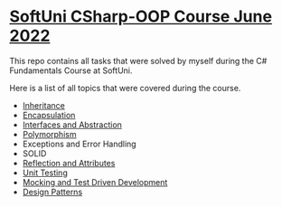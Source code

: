 # [SoftUni CSharp-OOP Course June 2022](https://softuni.bg/trainings/3700/csharp-oop-june-2022)
This repo contains all tasks that were solved by myself during the C# Fundamentals Course at SoftUni. 

Here is a list of all topics that were covered during the course.
* [Inheritance](https://github.com/st-iliev/CSharp-OOP/tree/main/Inheritance%20-%20Exercises)
* [Encapsulation](https://github.com/st-iliev/CSharp-OOP/tree/main/Encapsulation%20-%20Exercise)
* [Interfaces and Abstraction](https://github.com/st-iliev/CSharp-OOP/tree/main/Interfaces%20and%20Abstraction%20-%20Exercise)
* [Polymorphism](https://github.com/st-iliev/CSharp-OOP/tree/main/Polymorphism%20-%20Exercises)
* Exceptions and Error Handling
* SOLID
* [Reflection and Attributes](https://github.com/st-iliev/CSharp-OOP/tree/main/Reflection%20and%20Attributes%20-%20Exercise)
* [Unit Testing](https://github.com/st-iliev/CSharp-OOP/tree/main/Unit%20Testing%20-%20Exercise)
* [Mocking and Test Driven Development]()
* [Design Patterns]()

